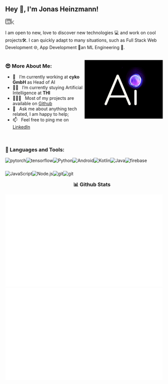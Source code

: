 ## Hey 👋, I'm Jonas Heinzmann!
<a href='https://www.linkedin.com/in/jonas-heinzmann-19bba81a5/'><img align='left' alt="linkedin" src="./assets/linkedin.svg" height='18px'/></a>
<a href='https://www.kaggle.com/remgalleu'><img alt="kaggle" src="./assets/kaggle.svg" height='18px'/></a>


I am open to new, love to discover new technologies 💻 and work on cool projects🛠️. I can quickly adapt to many situations, such as Full Stack Web Development 🌐, App Development 📱an ML Engineering 🤖.
<br/>
<br/>

<img align="right" alt="GIF" src="./ai-sun-type.gif" width="250px"/>
  
### 😎 More About Me:

- 🔭 &nbsp; I’m currently working at **cyko GmbH** as Head of AI
- 👨‍🎓 &nbsp; I’m currently stuying Artificial Intelligence at **THI**
- 👨🏻‍💻 &nbsp; Most of my projects are available on [Github](https://github.com/JonasHeinzmann-AI?tab=repositories)
- 💬 &nbsp; Ask me about anything tech related, I am happy to help;
- 📫 &nbsp; Feel free to ping me on [LinkedIn](https://www.linkedin.com/in/jonas-heinzmann-19bba81a5/)

<br>

### 🔨 Languages and Tools:
<a href="https://pytorch.org/" target="_blank"> <img align="left" src="https://raw.githubusercontent.com/JonasHeinzmann-AI/README_icons/main/language_and_tools/square/pytorch/pytorch.svg" alt="pytorch" height="42px"/> </a> 
<a href="https://www.tensorflow.org" target="_blank"> <img align="left" src="https://raw.githubusercontent.com/JonasHeinzmann-AI/README_icons/main/language_and_tools/square/tensorflow/tensorflow.svg" alt="tensorflow" height="42px"/> </a> 
<a href="https://www.python.org" target="_blank"><img align="left" alt="Python" height ="42px" src="https://raw.githubusercontent.com/JonasHeinzmann-AI/README_icons/main/language_and_tools/square/python/python.svg"></a>
<a href="https://developer.android.com" target="_blank"> <img align="left" alt="Android" height ="42px" src="https://raw.githubusercontent.com/JonasHeinzmann-AI/README_icons/main/language_and_tools/square/android/android.svg"> </a>
<a href="https://kotlinlang.org" target="_blank"><img align="left" alt="Kotlin" height ="42px" src="https://raw.githubusercontent.com/JonasHeinzmann-AI/README_icons/main/language_and_tools/square/kotlin/kotlin.svg"></a>
<a href="https://www.java.com" target="_blank"><img align="left" alt="Java" height ="42px" src="https://raw.githubusercontent.com/JonasHeinzmann-AI/README_icons/main/language_and_tools/square/java/java.svg"></a>
<a href="https://firebase.google.com/" target="_blank"> <img align="left" src="https://raw.githubusercontent.com/JonasHeinzmann-AI/README_icons/main/language_and_tools/square/firebase/firebase.svg" alt="firebase" height ="42px"/> </a>
<a href="https://developer.mozilla.org/en-US/docs/Web/JavaScript" target="_blank"> <img align="left" alt="JavaScript" height ="42px"  src="https://raw.githubusercontent.com/JonasHeinzmann-AI/README_icons/main/language_and_tools/square/javascript/javascript.svg"> </a>
<a href="https://nodejs.org" target="_blank"><img align="left" alt="Node.js" height ="42px" src="https://raw.githubusercontent.com/JonasHeinzmann-AI/README_icons/main/language_and_tools/square/node/node.svg"></a>
<a href="https://git-scm.com/" target="_blank"> <img src="https://raw.githubusercontent.com/JonasHeinzmann-AI/README_icons/main/language_and_tools/square/git-scm/git-scm.svg" align="left" alt="git" height='42px'/> </a>
<a href="https://flutter.dev/" target="_blank"> <img src="https://raw.githubusercontent.com/JonasHeinzmann-AI/README_icons/main/language_and_tools/square/flutter/flutter.svg" align="left" alt="git" height='42px'/> </a>

<br>
<br>
<br>


### 📊 Github Stats
<a href='https://github.com/rahul-jha98/github-stats-transparent'>
  
![Stats Overview](https://raw.githubusercontent.com/JonasHeinzmann-AI/github-stats-transparent/output/generated/overview.svg)
![Most Used Languages](https://raw.githubusercontent.com/JonasHeinzmann-AI/github-stats-transparent/output/generated/languages.svg)

</a>


